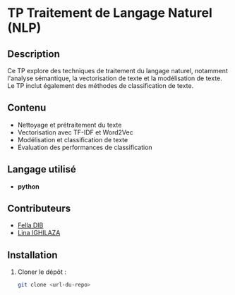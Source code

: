 # TP Traitement de Langage Naturel (NLP)

## Description
Ce TP explore des techniques de traitement du langage naturel, notamment l'analyse sémantique, la vectorisation de texte et la modélisation de texte. Le TP inclut également des méthodes de classification de texte.

## Contenu
- Nettoyage et prétraitement du texte
- Vectorisation avec TF-IDF et Word2Vec
- Modélisation et classification de texte
- Évaluation des performances de classification
## Langage utilisé 
 - **python**
   
## Contributeurs
- [Fella DIB](github.com/felladib)
- [Lina IGHILAZA](github.com/liAghZn)
  
## Installation
1. Cloner le dépôt : 
   ```bash
   git clone <url-du-repo>
  ```
